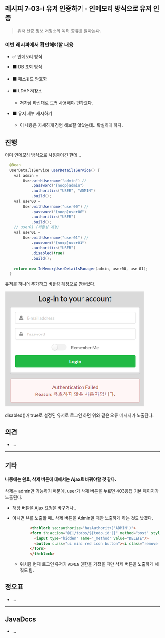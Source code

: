 ## 레시피 7-03-i 유저 인증하기 - 인메모리 방식으로 유저 인증

> 유저 인증 정보 저장소의 여려 종류를 알아본다.
>

### 이번 레시피에서 확인해야할  내용

* ✅ 인메모리 방식 

* ⬛ DB 조회 방식 

* ⬛ 패스워드 암호화 

* ⬛ LDAP 저장소 
  * 저자님 하신대로 도커 사용해야 편하겠다.

* ⬛ 유저 세부 캐시하기 
  * 이 내용은 자세하게 경험 해보질 않았는데.. 확실하게 하자.
    


## 진행

이미 인메모리 방식으로 사용중이긴 한데...

```java
  @Bean
  UserDetailsService userDetailsService() {
    val admin =
        User.withUsername("admin") //
            .password("{noop}admin")
            .authorities("USER", "ADMIN")
            .build();
    val user00 =
        User.withUsername("user00") //
            .password("{noop}user00")
            .authorities("USER")
            .build();
    // user01 (비활성 계정)
    val user01 =
        User.withUsername("user01") //
            .password("{noop}user01")
            .authorities("USER")
            .disabled(true)
            .build();

    return new InMemoryUserDetailsManager(admin, user00, user01);
  }
```

유저를 하나더 추가하고 비활성 계정으로 만들었다.

![image-20231023014938664](doc-resources/image-20231023014938664.png)

disabled()가 true로 설정된 유저로 로그인 하면 위와 같은 오류 메시지가 노출된다.




## 의견

* ...



---

## 기타

#### 나중에는 완료, 삭제 버튼에 대해서는 Ajax로 바꿔야할 것 같다.

삭제는 admin만 가능하기 때문에, user가 삭제 버튼을 누르면 403응답 기본 페이지가 노출된다.

* 해당 버튼을 Ajax 요청을 바꾸거나..

* 아니면 뷰를 노출할 때.. 삭제 버튼을 Admin일 때만 노출하게 하는 것도 낫겠다.

  ```html
          <th:block sec:authorize="hasAuthority('ADMIN')">
          <form th:action="@{|/todos/${todo.id}|}" method="post" style="float: left;">
            <input type="hidden" name="_method" value="DELETE"/>
            <button class="ui mini red icon button"><i class="remove circle icon"></i></button>
          </form>
          </th:block>
  ```

  * 위처럼 현재 로그인 유저가 `ADMIN` 권한을 가졌을 때만 삭제 버튼을 노출하게 해줘도 됨.





## 정오표

* ...
  


---

## JavaDocs

* ...
